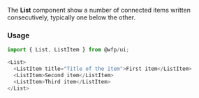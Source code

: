 The **List** component show a number of connected items written consecutively, typically one below the other.

### Usage

```js
import { List, ListItem } from @wfp/ui;
```

```js
<List>
  <ListItem title="Title of the item">First item</ListItem>
  <ListItem>Second item</ListItem>
  <ListItem>Third item</ListItem>
</List>
```
